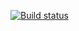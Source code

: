 [![Build status](https://ci.appveyor.com/api/projects/status/ic2ap4pvi7udh2dg?svg=true)](https://ci.appveyor.com/project/Miracle-Mary/par1)